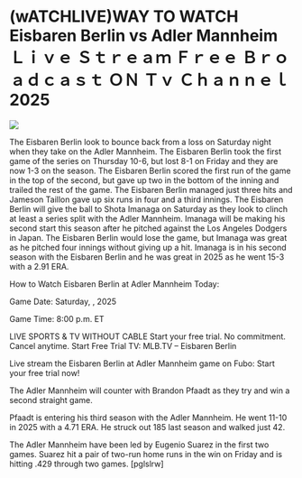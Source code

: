 # (wATCHLIVE)WAY TO WATCH Eisbaren Berlin vs Adler Mannheim Ｌｉｖｅ Ｓｔｒｅａｍ Ｆｒｅｅ Ｂｒｏａｄｃａｓｔ ＯＮ Ｔｖ Ｃｈａｎｎｅｌ  2025  
  
  
[![](https://i.imgur.com/qSNzIqt.png)](https://movie.rssnews.media/VoflfbrY.php)  
  
The Eisbaren Berlin look to bounce back from a loss on Saturday night when they take on the Adler Mannheim. The Eisbaren Berlin took the first game of the series on Thursday 10-6, but lost 8-1 on Friday and they are now 1-3 on the season. The Eisbaren Berlin scored the first run of the game in the top of the second, but gave up two in the bottom of the inning and trailed the rest of the game. The Eisbaren Berlin managed just three hits and Jameson Taillon gave up six runs in four and a third innings. The Eisbaren Berlin will give the ball to Shota Imanaga on Saturday as they look to clinch at least a series split with the Adler Mannheim. Imanaga will be making his second start this season after he pitched against the Los Angeles Dodgers in Japan. The Eisbaren Berlin would lose the game, but Imanaga was great as he pitched four innings without giving up a hit. Imanaga is in his second season with the Eisbaren Berlin and he was great in 2025 as he went 15-3 with a 2.91 ERA.

How to Watch Eisbaren Berlin at Adler Mannheim Today:

Game Date: Saturday, , 2025

Game Time: 8:00 p.m. ET

LIVE SPORTS & TV WITHOUT CABLE
Start your free trial. No commitment. Cancel anytime.
Start Free Trial
TV: MLB.TV – Eisbaren Berlin

Live stream the Eisbaren Berlin at Adler Mannheim game on Fubo: Start your free trial now!

The Adler Mannheim will counter with Brandon Pfaadt as they try and win a second straight game.

Pfaadt is entering his third season with the Adler Mannheim. He went 11-10 in 2025 with a 4.71 ERA. He struck out 185 last season and walked just 42.

The Adler Mannheim have been led by Eugenio Suarez in the first two games. Suarez hit a pair of two-run home runs in the win on Friday and is hitting .429 through two games. [pglslrw]